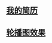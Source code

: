 ## [我的简历](https://chenbeile.github.io/My-Resume/html/jianli.html )
## [轮播图效果](http://bluechen.top/%E8%BD%AE%E6%92%AD%E5%9B%BEdemo/index.html)
